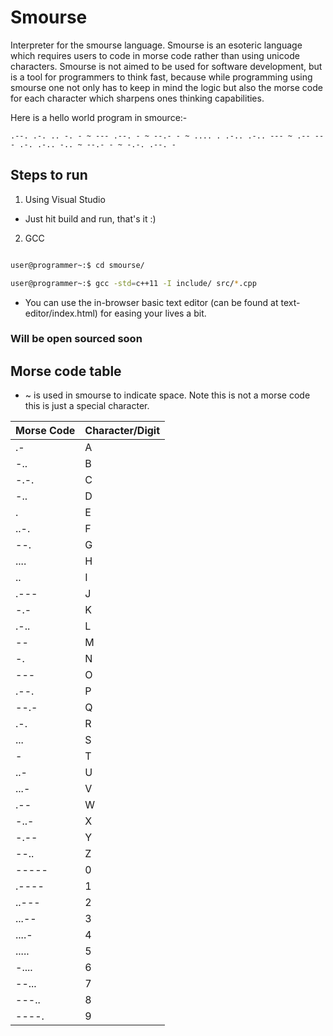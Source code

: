 # Smourse

Interpreter for the smourse language. Smourse is an esoteric language which requires users to code in morse code rather than using unicode characters. Smourse is not aimed to be used for software development, but is a tool for programmers to think fast, because while programming using smourse one not only has to keep in mind the logic but also the morse code for each character which sharpens ones thinking capabilities.

Here is a hello world program in smource:-

```
.--. .-. .. -. - ~ --- .--. - ~ --.- - ~ .... . .-.. .-.. --- ~ .-- --- .-. .-.. -.. ~ --.- - ~ -.-. .--. - 
```

## Steps to run

1) Using Visual Studio

- Just hit build and run, that's it :)

2) GCC

```bash

user@programmer~:$ cd smourse/

user@programmer~:$ gcc -std=c++11 -I include/ src/*.cpp

```

- You can use the in-browser basic text editor (can be found at text-editor/index.html) for easing your lives a bit.

### Will be open sourced soon

## Morse code table

- ~ is used in smourse to indicate space. Note this is not a morse code this is just a special character.

<table class="table table-bordered table-hover table-condensed">
<thead><tr><th title="Field #1">Morse Code</th>
<th title="Field #2">Character/Digit</th>
</tr></thead>
<tbody><tr>
<td>.-</td>
<td> A</td>
</tr>
<tr>
<td>-..</td>
<td> B</td>
</tr>
<tr>
<td>-.-.</td>
<td> C</td>
</tr>
<tr>
<td>-..</td>
<td> D</td>
</tr>
<tr>
<td>.</td>
<td> E</td>
</tr>
<tr>
<td>..-.</td>
<td> F</td>
</tr>
<tr>
<td>--.</td>
<td> G</td>
</tr>
<tr>
<td>....</td>
<td> H</td>
</tr>
<tr>
<td>..</td>
<td> I</td>
</tr>
<tr>
<td>.---</td>
<td> J</td>
</tr>
<tr>
<td>-.-</td>
<td> K</td>
</tr>
<tr>
<td>.-..</td>
<td> L</td>
</tr>
<tr>
<td>--</td>
<td> M</td>
</tr>
<tr>
<td>-.</td>
<td> N</td>
</tr>
<tr>
<td>---</td>
<td> O</td>
</tr>
<tr>
<td>.--.</td>
<td> P</td>
</tr>
<tr>
<td>--.-</td>
<td> Q</td>
</tr>
<tr>
<td>.-.</td>
<td> R</td>
</tr>
<tr>
<td>...</td>
<td> S</td>
</tr>
<tr>
<td>-</td>
<td> T</td>
</tr>
<tr>
<td>..-</td>
<td> U</td>
</tr>
<tr>
<td>...-</td>
<td> V</td>
</tr>
<tr>
<td>.--</td>
<td> W</td>
</tr>
<tr>
<td>-..-</td>
<td> X</td>
</tr>
<tr>
<td>-.--</td>
<td> Y</td>
</tr>
<tr>
<td>--..</td>
<td> Z</td>
</tr>
<tr>
<td>-----</td>
<td> 0</td>
</tr>
<tr>
<td>.----</td>
<td> 1</td>
</tr>
<tr>
<td>..---</td>
<td> 2</td>
</tr>
<tr>
<td>...--</td>
<td> 3</td>
</tr>
<tr>
<td>....-</td>
<td> 4</td>
</tr>
<tr>
<td>.....</td>
<td> 5</td>
</tr>
<tr>
<td>-....</td>
<td> 6</td>
</tr>
<tr>
<td>--...</td>
<td> 7</td>
</tr>
<tr>
<td>---..</td>
<td> 8</td>
</tr>
<tr>
<td>----.</td>
<td> 9</td>
</tr>
</tbody></table>